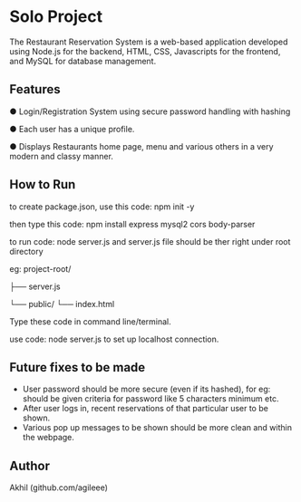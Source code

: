 # Solo Project

The Restaurant Reservation System is a web-based application developed using Node.js for the backend, HTML, CSS, Javascripts for the frontend, and MySQL for database management. 

## Features

 ● Login/Registration System using secure password handling with hashing
 
 ● Each user has a unique profile.
  
 ● Displays Restaurants home page, menu and various others in a very modern and classy manner.

## How to Run

to create package.json, use this code:
npm init -y

then type this code:
npm install express mysql2 cors body-parser

to run code:
node server.js
and server.js file should be ther right under root directory

eg:
project-root/

├── server.js

└── public/
    └── index.html

Type these code in command line/terminal.

use code:
node server.js 
to set up localhost connection.

## Future fixes to be made

- User password should be more secure (even if its hashed), for eg: should be given criteria for password like 5 characters minimum etc.
- After user logs in, recent reservations of that particular user to be shown.
- Various pop up messages to be shown should be more clean and within the webpage.

## Author

Akhil 
(github.com/agileee)


